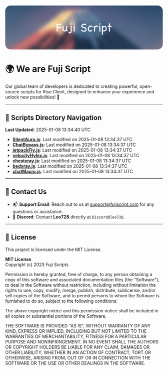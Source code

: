 ![Banner](.github/b.webp)

# 🌍 **We are Fuji Script**

Our global team of developers is dedicated to creating powerful, open-source scripts for Rise Client, designed to enhance your experience and unlock new possibilities! 🌟

---
<!-- SCRIPTS_NAVIGATION_START -->
## 📂 **Scripts Directory Navigation**

**Last Updated**: 2025-01-08 13:34:40 UTC

- **[SilentAura.js](scripts/SilentAura.js)**: Last modified on 2025-01-08 13:34:37 UTC
- **[ChatBypass.js](scripts/ChatBypass.js)**: Last modified on 2025-01-08 13:34:37 UTC
- **[jetpackFly.js](scripts/jetpackFly.js)**: Last modified on 2025-01-08 13:34:37 UTC
- **[velocityHylex.js](scripts/velocityHylex.js)**: Last modified on 2025-01-08 13:34:37 UTC
- **[chestxray.js](scripts/chestxray.js)**: Last modified on 2025-01-08 13:34:37 UTC
- **[bedxray.js](scripts/bedxray.js)**: Last modified on 2025-01-08 13:34:37 UTC
- **[chatMacro.js](scripts/chatMacro.js)**: Last modified on 2025-01-08 13:34:37 UTC

<!-- SCRIPTS_NAVIGATION_END -->

---

## 💬 **Contact Us**  
- 📬 **Support Email**: Reach out to us at [support@fujiscript.com](mailto:support@fujiscript.com) for any questions or assistance.  
- 💬 **Discord**: Contact **Leo728** directly at `Discord@leo728`.

---

## 📜 **License**

This project is licensed under the MIT License.  

**MIT License**  
Copyright (c) 2023 Fuji Scripts  

Permission is hereby granted, free of charge, to any person obtaining a copy of this software and associated documentation files (the "Software"), to deal in the Software without restriction, including without limitation the rights to use, copy, modify, merge, publish, distribute, sublicense, and/or sell copies of the Software, and to permit persons to whom the Software is furnished to do so, subject to the following conditions:  

The above copyright notice and this permission notice shall be included in all copies or substantial portions of the Software.  

THE SOFTWARE IS PROVIDED "AS IS", WITHOUT WARRANTY OF ANY KIND, EXPRESS OR IMPLIED, INCLUDING BUT NOT LIMITED TO THE WARRANTIES OF MERCHANTABILITY, FITNESS FOR A PARTICULAR PURPOSE AND NONINFRINGEMENT. IN NO EVENT SHALL THE AUTHORS OR COPYRIGHT HOLDERS BE LIABLE FOR ANY CLAIM, DAMAGES OR OTHER LIABILITY, WHETHER IN AN ACTION OF CONTRACT, TORT OR OTHERWISE, ARISING FROM, OUT OF OR IN CONNECTION WITH THE SOFTWARE OR THE USE OR OTHER DEALINGS IN THE SOFTWARE.  
